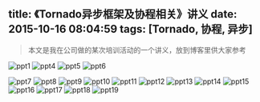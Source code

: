 title: 《Tornado异步框架及协程相关》讲义
date: 2015-10-16 08:04:59
tags: [Tornado, 协程, 异步]
---
>本文是我在公司做的某次培训活动的一个讲义，放到博客里供大家参考

![ppt1](http://7xpwqp.com1.z0.glb.clouddn.com/Tornado%E5%BC%82%E6%AD%A5%E6%A1%86%E6%9E%B6%E5%8F%8A%E5%8D%8F%E7%A8%8B%E7%9B%B8%E5%85%B3.001.jpeg)
![ppt4](http://7xpwqp.com1.z0.glb.clouddn.com/Tornado%E5%BC%82%E6%AD%A5%E6%A1%86%E6%9E%B6%E5%8F%8A%E5%8D%8F%E7%A8%8B%E7%9B%B8%E5%85%B3.004.jpeg)
![ppt5](http://7xpwqp.com1.z0.glb.clouddn.com/Tornado%E5%BC%82%E6%AD%A5%E6%A1%86%E6%9E%B6%E5%8F%8A%E5%8D%8F%E7%A8%8B%E7%9B%B8%E5%85%B3.005.jpeg)
![ppt6](http://7xpwqp.com1.z0.glb.clouddn.com/Tornado%E5%BC%82%E6%AD%A5%E6%A1%86%E6%9E%B6%E5%8F%8A%E5%8D%8F%E7%A8%8B%E7%9B%B8%E5%85%B3.006.jpeg)
<!--more-->
![ppt7](http://7xpwqp.com1.z0.glb.clouddn.com/Tornado%E5%BC%82%E6%AD%A5%E6%A1%86%E6%9E%B6%E5%8F%8A%E5%8D%8F%E7%A8%8B%E7%9B%B8%E5%85%B3.007.jpeg)
![ppt8](http://7xpwqp.com1.z0.glb.clouddn.com/Tornado%E5%BC%82%E6%AD%A5%E6%A1%86%E6%9E%B6%E5%8F%8A%E5%8D%8F%E7%A8%8B%E7%9B%B8%E5%85%B3.008.jpeg)
![ppt9](http://7xpwqp.com1.z0.glb.clouddn.com/Tornado%E5%BC%82%E6%AD%A5%E6%A1%86%E6%9E%B6%E5%8F%8A%E5%8D%8F%E7%A8%8B%E7%9B%B8%E5%85%B3.009.jpeg)
![ppt10](http://7xpwqp.com1.z0.glb.clouddn.com/Tornado%E5%BC%82%E6%AD%A5%E6%A1%86%E6%9E%B6%E5%8F%8A%E5%8D%8F%E7%A8%8B%E7%9B%B8%E5%85%B3.010.jpeg)
![ppt11](http://7xpwqp.com1.z0.glb.clouddn.com/Tornado%E5%BC%82%E6%AD%A5%E6%A1%86%E6%9E%B6%E5%8F%8A%E5%8D%8F%E7%A8%8B%E7%9B%B8%E5%85%B3.011.jpeg)
![ppt12](http://7xpwqp.com1.z0.glb.clouddn.com/Tornado%E5%BC%82%E6%AD%A5%E6%A1%86%E6%9E%B6%E5%8F%8A%E5%8D%8F%E7%A8%8B%E7%9B%B8%E5%85%B3.012.jpeg)
![ppt13](http://7xpwqp.com1.z0.glb.clouddn.com/Tornado%E5%BC%82%E6%AD%A5%E6%A1%86%E6%9E%B6%E5%8F%8A%E5%8D%8F%E7%A8%8B%E7%9B%B8%E5%85%B3.013.jpeg)
![ppt14](http://7xpwqp.com1.z0.glb.clouddn.com/Tornado%E5%BC%82%E6%AD%A5%E6%A1%86%E6%9E%B6%E5%8F%8A%E5%8D%8F%E7%A8%8B%E7%9B%B8%E5%85%B3.014.jpeg)
![ppt15](http://7xpwqp.com1.z0.glb.clouddn.com/Tornado%E5%BC%82%E6%AD%A5%E6%A1%86%E6%9E%B6%E5%8F%8A%E5%8D%8F%E7%A8%8B%E7%9B%B8%E5%85%B3.015.jpeg)
![ppt16](http://7xpwqp.com1.z0.glb.clouddn.com/Tornado%E5%BC%82%E6%AD%A5%E6%A1%86%E6%9E%B6%E5%8F%8A%E5%8D%8F%E7%A8%8B%E7%9B%B8%E5%85%B3.016.jpeg)
![ppt17](http://7xpwqp.com1.z0.glb.clouddn.com/Tornado%E5%BC%82%E6%AD%A5%E6%A1%86%E6%9E%B6%E5%8F%8A%E5%8D%8F%E7%A8%8B%E7%9B%B8%E5%85%B3.017.jpeg)
![ppt18](http://7xpwqp.com1.z0.glb.clouddn.com/Tornado%E5%BC%82%E6%AD%A5%E6%A1%86%E6%9E%B6%E5%8F%8A%E5%8D%8F%E7%A8%8B%E7%9B%B8%E5%85%B3.018.jpeg)
![ppt19](http://7xpwqp.com1.z0.glb.clouddn.com/Tornado%E5%BC%82%E6%AD%A5%E6%A1%86%E6%9E%B6%E5%8F%8A%E5%8D%8F%E7%A8%8B%E7%9B%B8%E5%85%B3.019.jpeg)

